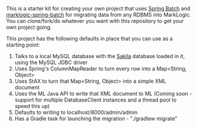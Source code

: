 This is a starter kit for creating your own project that uses [Spring Batch](http://projects.spring.io/spring-batch/) and
[marklogic-spring-batch](https://github.com/sastafford/marklogic-spring-batch) for migrating data from any RDBMS into MarkLogic. You 
can clone/fork/do whatever you want with this repository to get your own project going.

This project has the following defaults in place that you can use as a starting point:

1. Talks to a local MySQL database with the [Sakila](https://dev.mysql.com/doc/sakila/en/) database loaded in it, using the MySQL JDBC driver
1. Uses Spring's ColumnMapReader to turn every row into a Map<String, Object>
1. Uses StAX to turn that Map<String, Object> into a simple XML document
1. Uses the ML Java API to write that XML document to ML (Coming soon - support for multiple DatabaseClient instances and a thread pool to speed this up)
1. Defaults to writing to localhost/8000/admin/admin
1. Has a Gradle task for launching the migration - "./gradlew migrate"
